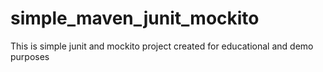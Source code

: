 # simple_maven_junit_mockito
This is simple junit and mockito project created for educational and demo purposes
